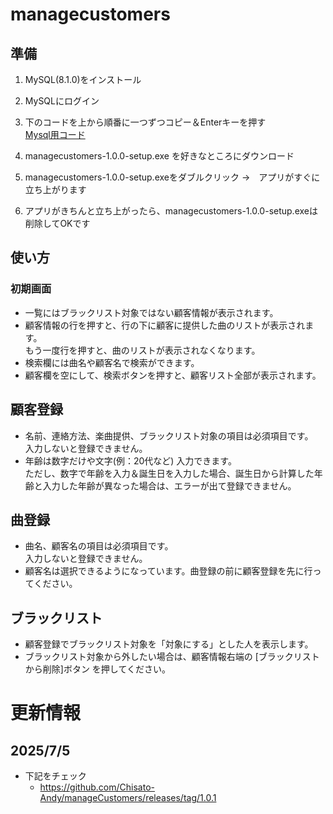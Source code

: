 # managecustomers

## 準備
1. MySQL(8.1.0)をインストール

2. MySQLにログイン

3. 下のコードを上から順番に一つずつコピー＆Enterキーを押す  
[Mysql用コード](./MySQL.sql)

4. managecustomers-1.0.0-setup.exe を好きなところにダウンロード

5. managecustomers-1.0.0-setup.exeをダブルクリック
→　アプリがすぐに立ち上がります

6. アプリがきちんと立ち上がったら、managecustomers-1.0.0-setup.exeは削除してOKです

## 使い方

### 初期画面
* 一覧にはブラックリスト対象ではない顧客情報が表示されます。
* 顧客情報の行を押すと、行の下に顧客に提供した曲のリストが表示されます。  
  もう一度行を押すと、曲のリストが表示されなくなります。
* 検索欄には曲名や顧客名で検索ができます。
* 顧客欄を空にして、検索ボタンを押すと、顧客リスト全部が表示されます。

## 顧客登録
* 名前、連絡方法、楽曲提供、ブラックリスト対象の項目は必須項目です。  
  入力しないと登録できません。
* 年齢は数字だけや文字(例：20代など) 入力できます。  
  ただし、数字で年齢を入力＆誕生日を入力した場合、誕生日から計算した年齢と入力した年齢が異なった場合は、エラーが出て登録できません。


## 曲登録
* 曲名、顧客名の項目は必須項目です。  
  入力しないと登録できません。
* 顧客名は選択できるようになっています。曲登録の前に顧客登録を先に行ってください。

## ブラックリスト
* 顧客登録でブラックリスト対象を「対象にする」とした人を表示します。
* ブラックリスト対象から外したい場合は、顧客情報右端の [ブラックリストから削除]ボタン を押してください。

# 更新情報
## 2025/7/5
* 下記をチェック
  * https://github.com/Chisato-Andy/manageCustomers/releases/tag/1.0.1
